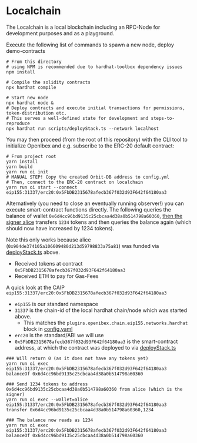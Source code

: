 # Localchain

The Localchain is a local blockchain including an RPC-Node for development purposes and as a playground.

Execute the following list of commands to spawn a new node, deploy demo-contracts 

```
# From this directory
# using NPM is recommended due to hardhat-toolbox dependency issues
npm install

# Compile the solidity contracts
npx hardhat compile

# Start new node
npx hardhat node &
# Deploy contracts and execute initial transactions for permissions, token-distribution etc.
# This serves a well-defined state for development and steps-to-reproduce
npx hardhat run scripts/deployStack.ts --network localhost
```

You may then proceed (from the root of this repository) with the CLI tool to initialize OpenIbex and e.g. subscribe to the ERC-20 default contract:

```
# From project root
yarn install
yarn build
yarn run oi init
# MANUAL STEP! Copy the created Orbit-DB address to config.yml
# Then, connect to the ERC-20 contract on localchain
yarn run oi start --connect eip155:31337/erc20:0x5FbDB2315678afecb367f032d93F642f64180aa3
```

Alternatively (you need to close an eventually running observer!) you can execute smart-contract functions directly.
The following queries the balance of wallet `0x6d4cc96bd9135c25cbcaa4d38a0b514798a60360`, [then the signer alice](../../wallets/eip155/alice.json)
transfers `1234` tokens and then queries the balance again (which should now have increased by 1234 tokens).

Note this only works because alice (`0x904de374105a106609480d213d59798833a75a81`) was funded via [deployStack.ts](scripts/deployStack.ts) above.
- Received tokens at contract `0x5FbDB2315678afecb367f032d93F642f64180aa3`
- Received ETH to pay for Gas-Fees

A quick look at the CAIP `eip155:31337/erc20:0x5FbDB2315678afecb367f032d93F642f64180aa3`
- `eip155` is our standard namespace
- `31337` is the chain-id of the local hardhat chain/node which was started above.
  - This matches the `plugins.openibex.chain.eip155.networks.hardhat` block in [config.yaml](../../config.yaml)
- `erc20` is the standard/ABI we will use
- `0x5FbDB2315678afecb367f032d93F642f64180aa3` is the smart-contract address, at which the contract was deployed to via [deployStack.ts](scripts/deployStack.ts)

```
### Will return 0 (as it does not have any tokens yet)
yarn run oi exec eip155:31337/erc20:0x5FbDB2315678afecb367f032d93F642f64180aa3 balanceOf 0x6d4cc96bd9135c25cbcaa4d38a0b514798a60360

### Send 1234 tokens to address 0x6d4cc96bd9135c25cbcaa4d38a0b514798a60360 from alice (which is the signer)
yarn run oi exec --wallet=alice eip155:31337/erc20:0x5FbDB2315678afecb367f032d93F642f64180aa3  transfer 0x6d4cc96bd9135c25cbcaa4d38a0b514798a60360,1234

### The balance now reads as 1234
yarn run oi exec eip155:31337/erc20:0x5FbDB2315678afecb367f032d93F642f64180aa3 balanceOf 0x6d4cc96bd9135c25cbcaa4d38a0b514798a60360
```

